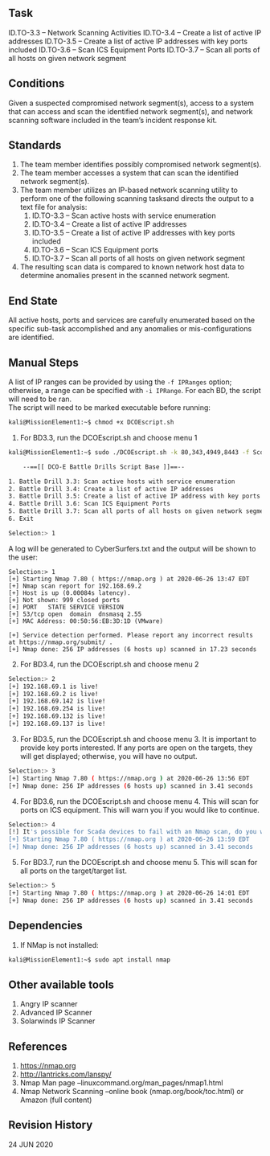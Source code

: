 ## Task
ID.TO-3.3 – Network Scanning Activities
ID.TO-3.4 – Create a list of active IP addresses
ID.TO-3.5 – Create a list of active IP addresses with key ports included
ID.TO-3.6 – Scan ICS Equipment Ports
ID.TO-3.7 – Scan all ports of all hosts on given network segment

## Conditions
Given a suspected compromised network segment(s), access to a system that can access and scan the identified network segment(s), and network scanning software included in the team’s incident response kit.

## Standards
1. The team member identifies possibly compromised network segment(s).
2. The team member accesses a system that can scan the identified network segment(s).
3. The team member utilizes an IP-based network scanning utility to perform one of the following scanning tasksand directs the output to a text file for analysis:
   1. ID.TO-3.3 – Scan active hosts with service enumeration
   2. ID.TO-3.4 – Create a list of active IP addresses
   3. ID.TO-3.5 – Create a list of active IP addresses with key ports included
   4. ID.TO-3.6 – Scan ICS Equipment ports
   4. ID.TO-3.7 – Scan all ports of all hosts on given network segment
4. The resulting scan data is compared to known network host data to determine anomalies present in the scanned network segment.

## End State
All active hosts, ports and services are carefully enumerated based on the specific sub-task accomplished and any anomalies or mis-configurations are identified.

## Manual Steps
A list of IP ranges can be provided by using the `-f IPRanges` option; otherwise, a range can be specified with `-i IPRange`. For each BD, the script will need to be ran.    
The script will need to be marked executable before running:    
```bash
kali@MissionElement1:~$ chmod +x DCOEscript.sh
```
1. For BD3.3, run the DCOEscript.sh and choose menu 1
```bash
kali@MissionElement1:~$ sudo ./DCOEscript.sh -k 80,343,4949,8443 -f Scope.txt

	--==[[ DCO-E Battle Drills Script Base ]]==--

1. Battle Drill 3.3: Scan active hosts with service enumeration
2. Battle Drill 3.4: Create a list of active IP addresses
3. Battle Drill 3.5: Create a list of active IP address with key ports included
4. Battle Drill 3.6: Scan ICS Equipment Ports
5. Battle Drill 3.7: Scan all ports of all hosts on given network segment
6. Exit

Selection:> 1

```
A log will be generated to CyberSurfers.txt and the output will be shown to the user:
```
Selection:> 1
[+] Starting Nmap 7.80 ( https://nmap.org ) at 2020-06-26 13:47 EDT
[+] Nmap scan report for 192.168.69.2
[+] Host is up (0.00084s latency).
[+] Not shown: 999 closed ports
[+] PORT   STATE SERVICE VERSION
[+] 53/tcp open  domain  dnsmasq 2.55
[+] MAC Address: 00:50:56:EB:3D:1D (VMware)

[+] Service detection performed. Please report any incorrect results at https://nmap.org/submit/ .
[+] Nmap done: 256 IP addresses (6 hosts up) scanned in 17.23 seconds
```

2. For BD3.4, run the DCOEscript.sh and choose menu 2
```bash
Selection:> 2
[+] 192.168.69.1 is live!
[+] 192.168.69.2 is live!
[+] 192.168.69.142 is live!
[+] 192.168.69.254 is live!
[+] 192.168.69.132 is live!
[+] 192.168.69.137 is live!
```

3. For BD3.5, run the DCOEscript.sh and choose menu 3. It is important to provide key ports interested. If any ports are open on the targets, they will get displayed; otherwise, you will have no output. 
```bash
Selection:> 3
[+] Starting Nmap 7.80 ( https://nmap.org ) at 2020-06-26 13:56 EDT
[+] Nmap done: 256 IP addresses (6 hosts up) scanned in 3.41 seconds
```

4. For BD3.6, run the DCOEscript.sh and choose menu 4. This will scan for ports on ICS equipment. This will warn you if you would like to continue. 
```bash
Selection:> 4
[!] It's possible for Scada devices to fail with an Nmap scan, do you want to continue? Y
[+] Starting Nmap 7.80 ( https://nmap.org ) at 2020-06-26 13:59 EDT
[+] Nmap done: 256 IP addresses (6 hosts up) scanned in 3.41 seconds
```

5. For BD3.7, run the DCOEscript.sh and choose menu 5. This will scan for all ports on the target/target list.
```bash
Selection:> 5
[+] Starting Nmap 7.80 ( https://nmap.org ) at 2020-06-26 14:01 EDT
[+] Nmap done: 256 IP addresses (6 hosts up) scanned in 3.41 seconds
```

## Dependencies
1. If NMap is not installed:
```bash
kali@MissionElement1:~$ sudo apt install nmap
```

## Other available tools
1. Angry IP scanner
2. Advanced IP Scanner
3. Solarwinds IP Scanner

## References
1. https://nmap.org
2. http://lantricks.com/lanspy/
3. Nmap Man page –linuxcommand.org/man_pages/nmap1.html
4. Nmap Network Scanning –online book (nmap.org/book/toc.html) or Amazon (full content)

## Revision History
24 JUN 2020
